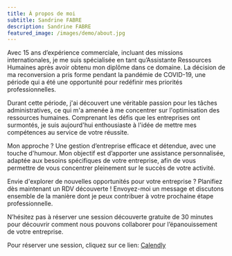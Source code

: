 ```yaml
---
title: À propos de moi
subtitle: Sandrine FABRE
description: Sandrine FABRE
featured_image: /images/demo/about.jpg
---
```


Avec 15 ans d’expérience commerciale, incluant des missions internationales, je me suis spécialisée en tant qu’Assistante Ressources Humaines après avoir obtenu mon diplôme dans ce domaine. La décision de ma reconversion a pris forme pendant la pandémie de COVID-19, une période qui a été une opportunité pour redéfinir mes priorités professionnelles.

Durant cette période, j'ai découvert une véritable passion pour les tâches administratives, ce qui m'a amenée à me concentrer sur l'optimisation des ressources humaines. Comprenant les défis que les entreprises ont surmontés, je suis aujourd'hui enthousiaste à l'idée de mettre mes compétences au service de votre réussite.

Mon approche ? Une gestion d’entreprise efficace et détendue, avec une touche d'humour. Mon objectif est d’apporter une assistance personnalisée, adaptée aux besoins spécifiques de votre entreprise, afin de vous permettre de vous concentrer pleinement sur le succès de votre activité.

Envie d'explorer de nouvelles opportunités pour votre entreprise ? Planifiez dès maintenant un RDV découverte ! Envoyez-moi un message et discutons ensemble de la manière dont je peux contribuer à votre prochaine étape professionnelle.

N’hésitez pas à réserver une session découverte gratuite de 30 minutes pour découvrir comment nous pouvons collaborer pour l’épanouissement de votre entreprise.



Pour réserver une session, cliquez sur ce lien: [Calendly](https://calendly.com/solutions-rh13/30min)





